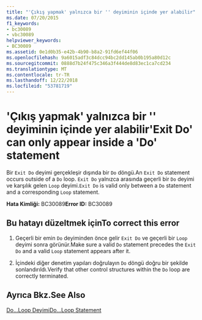 ```yaml
---
title: "'Çıkış yapmak' yalnızca bir '' deyiminin içinde yer alabilir"
ms.date: 07/20/2015
f1_keywords:
- bc30089
- vbc30089
helpviewer_keywords:
- BC30089
ms.assetid: 0e1d0b35-e42b-4b90-b8a2-91fd6ef44f06
ms.openlocfilehash: 9a6015adf3c84dcc94bc2dd145ab0b195a80d12c
ms.sourcegitcommit: 0888d7b24f475c346a3f444de8d83ec1ca7cd234
ms.translationtype: MT
ms.contentlocale: tr-TR
ms.lasthandoff: 12/22/2018
ms.locfileid: "53781719"
---
```

# <a name="exit-do-can-only-appear-inside-a-do-statement"></a><span data-ttu-id="cf03e-102">'Çıkış yapmak' yalnızca bir '' deyiminin içinde yer alabilir</span><span class="sxs-lookup"><span data-stu-id="cf03e-102">'Exit Do' can only appear inside a 'Do' statement</span></span>
<span data-ttu-id="cf03e-103">Bir `Exit Do` deyimi gerçekleşir dışında bir `Do` döngü.</span><span class="sxs-lookup"><span data-stu-id="cf03e-103">An `Exit Do` statement occurs outside of a `Do` loop.</span></span> <span data-ttu-id="cf03e-104">`Exit Do` yalnızca arasında geçerli bir `Do` deyimi ve karşılık gelen `Loop` deyimi.</span><span class="sxs-lookup"><span data-stu-id="cf03e-104">`Exit Do` is valid only between a `Do` statement and a corresponding `Loop` statement.</span></span>  
  
 <span data-ttu-id="cf03e-105">**Hata Kimliği:** BC30089</span><span class="sxs-lookup"><span data-stu-id="cf03e-105">**Error ID:** BC30089</span></span>  
  
## <a name="to-correct-this-error"></a><span data-ttu-id="cf03e-106">Bu hatayı düzeltmek için</span><span class="sxs-lookup"><span data-stu-id="cf03e-106">To correct this error</span></span>  
  
1.  <span data-ttu-id="cf03e-107">Geçerli bir emin `Do` deyiminden önce gelir `Exit Do` ve geçerli bir `Loop` deyimi sonra görünür.</span><span class="sxs-lookup"><span data-stu-id="cf03e-107">Make sure a valid `Do` statement precedes the `Exit Do` and a valid `Loop` statement appears after it.</span></span>  
  
2.  <span data-ttu-id="cf03e-108">İçindeki diğer denetim yapıları doğrulayın `Do` döngü doğru bir şekilde sonlandırıldı.</span><span class="sxs-lookup"><span data-stu-id="cf03e-108">Verify that other control structures within the `Do` loop are correctly terminated.</span></span>  
  
## <a name="see-also"></a><span data-ttu-id="cf03e-109">Ayrıca Bkz.</span><span class="sxs-lookup"><span data-stu-id="cf03e-109">See Also</span></span>  
 [<span data-ttu-id="cf03e-110">Do...Loop Deyimi</span><span class="sxs-lookup"><span data-stu-id="cf03e-110">Do...Loop Statement</span></span>](../../visual-basic/language-reference/statements/do-loop-statement.md)
